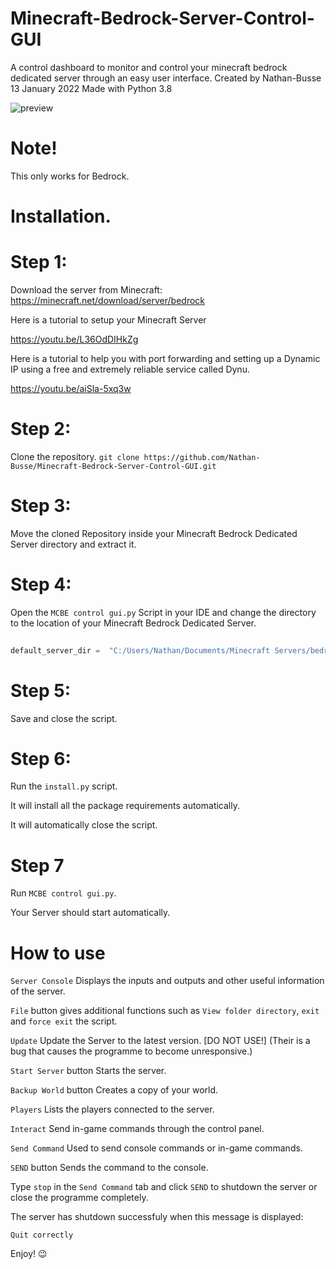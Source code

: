 # Minecraft-Bedrock-Server-Control-GUI

A control dashboard to monitor and control your minecraft bedrock dedicated server through an easy user interface.  Created by Nathan-Busse  13 January 2022  Made with Python 3.8


![preview](https://user-images.githubusercontent.com/82398683/150782839-8f6a9bd4-a26f-4eb5-a096-b56fc82ede2a.png)


# Note!

This only works for Bedrock.

# Installation.

# Step 1:

Download the server from Minecraft: https://minecraft.net/download/server/bedrock

Here is a tutorial to setup your Minecraft Server

https://youtu.be/L36OdDIHkZg

Here is a tutorial to help you with port forwarding and setting up a Dynamic IP using a free and extremely reliable service called Dynu.

https://youtu.be/aiSla-5xq3w

# Step 2:
 Clone the repository.
``` git clone https://github.com/Nathan-Busse/Minecraft-Bedrock-Server-Control-GUI.git ```
 
 # Step 3:
 
 Move the cloned Repository inside your Minecraft Bedrock Dedicated Server directory and extract it.
 
 # Step 4:

Open the ```MCBE control gui.py``` Script in your IDE and change the directory to the location of your Minecraft Bedrock Dedicated Server.

```python
  
default_server_dir =  "C:/Users/Nathan/Documents/Minecraft Servers/bedrock-server-1.18.2.03" # Change directory to your server's location
```
# Step 5: 

Save and close the script.

# Step 6:

Run the ```install.py``` script.

It will install all the package requirements automatically.

It will automatically close the script.

# Step 7

Run ```MCBE control gui.py```.

Your Server should start automatically.

# How to use
```Server Console``` Displays the inputs and outputs and other useful information of the server. 

```File``` button gives additional functions such as ```View folder directory```,  ```exit``` and ```force exit``` the script.

```Update``` Update the Server to the latest version. [DO NOT USE!] (Their is a bug that causes the programme to become unresponsive.)

```Start Server``` button Starts the server.

```Backup World``` button Creates a copy of your world.

```Players``` Lists the players connected to the server.

```Interact``` Send in-game commands through the control panel.

```Send Command``` Used to send console commands or in-game commands.

```SEND``` button Sends the command to the console.

Type ```stop``` in the ```Send Command``` tab and click ```SEND``` to shutdown the server or close the programme completely.

The server has shutdown successfuly when this message is displayed:

```
Quit correctly

```

Enjoy! 😉


